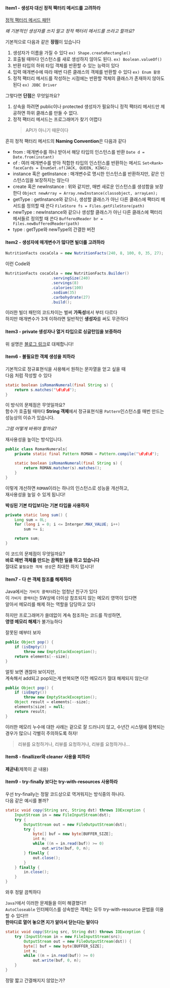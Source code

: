 #### Item1 - 생성자 대신 정적 팩터리 메서드를 고려하라

[정적 팩터리 메서드 패턴](https://github.com/huisam/JinLearnedList/blob/master/DesignPattern/abstractfactory)

*왜 기본적인 생성자를 쓰지 말고 정적 팩터리 메서드를 쓰라고 할까요?*

기본적으로 다음과 같은 **장점**이 있습니다
1. 생성자가 이름을 가질 수 있다 `ex) Shape.createRectangle()`
2. 호출될 때마다 인스턴스를 새로 생성하지 않아도 된다. `ex) Boolean.valueOf()`
3. 반환 타입의 하위 타입 객체를 반환할 수 있는 능력이 있다
4. 입력 매개변수에 따라 매번 다른 클래스의 객체를 반환할 수 있다 `ex) Enum 활용`
5. 정적 팩터리 메서드를 작성하는 시점에는 반환할 객체의 클래스가 존재하지 않아도 된다 `ex) JDBC Driver`

그렇다면 **단점**은 무엇일까요?
1. 상속을 하려면 public이나 protected 생성자가 필요하니 정적 팩터리 메서드만 제공하면 하위 클래스를 만들 수 없다.
2. 정적 팩터리 메서드는 프로그래머가 찾기 어렵다
	>API가 아니기 때문이다

흔히 정적 팩터리 메서드의 **Naming Convention**은 다음과 같다
* from : 매개변수를 하나 받아서 해당 타입의 인스턴스를 반환 `Date d = Date.from(instant)`
* of : 여러 매개변수를 받아 적합한 타입의 인스턴스를 반환하는 메서드 `Set<Rank> faceCards = EnumSet.of(JACK, QUEEN, KING);`
* instance 혹은 getInstance : 매개변수로 명시한 인스턴스를 반환하지만, 같은 인스턴스임을 보장하지는 않는다
* create 혹은 newInstance : 위와 같지만, 매번 새로운 인스턴스를 생성함을 보장한다 `Object newArray = Array.newInstance(classobject, arrayLen);`
* getType : getInstance와 같으나, 생성할 클래스가 아닌 다른 클래스에 팩터리 메서드를 정의할 때 쓴다 `FileStore fs = Files.getFileStore(path)`
* newType : newInstance와 같으나 생성할 클래스가 아닌 다른 클래스에 팩터리 메서들르 정의할 때 쓴다 `BufferedReader br = Files.newBufferedReader(path)`
* type : getType와 newType의 간결한 버전

#### Item2 - 생성자에 매개변수가 많다면 빌더를 고려하라

```java
NutritionFacts cocaCola = new NutritionFacts(240, 8, 100, 0, 35, 27);
```
이런 Code와
```java
NutritionFacts cocaCola = new NutritionFacts.Builder()
					.servingSize(240)
					.servings(8)
					.calories(100)
					.sodium(35)
					.carbohydrate(27)
					.build();
```
이러한 빌더 패턴의 코드차이는 벌써 **가독성**에서 부터 다르다<br>
하지만 매개변수가 3개 이하라면 일반적인 **생성자**를 써도 무관하다<br>

#### Item3 - private 생성자나 열거 타입으로 싱글턴임을 보증하라

위 설명은 [블로그 링크](https://huisam.tistory.com/entry/Singleton)로 대체합니다!

#### Item6 - 불필요한 객체 생성을 피하라

기본적으로 정규표현식을 사용해서 원하는 문자열을 얻고 싶을 때<br>
다음 처럼 작성할 수 있다
```java
static boolean isRomanNumeral(final String s) {
	return s.matches("\d\d\d");
}
```
이 방식의 문제점은 무엇일까요?<br>
함수가 호출될 때마다 **String 객체**에서 정규표현식용 `Pattern`인스턴스를 매번 만드는 성능상의 이슈가 있습니다.

*그럼 어떻게 바꿔야 할까요?*

재사용성을 높이는 방식입니다.
```java
public class RomanNumerals{
	private static final Pattern ROMAN = Pattern.compile("\d\d\d");

	static boolean isRomanNumeral(final String s) {
		return ROMAN.matcher(s).matches();
	}
}
```
이렇게 개선하면 `ROMAN`이라는 하나의 인스턴스로 성능을 개선하고,<br>
재사용성을 높일 수 있게 됩니다!<br>

**박싱된 기본 타입보다는 기본 타입을 사용하자**
```java
private static long sum() {
	Long sum = 0L;
	for (long i = 0; i <= Interger.MAX_VALUE; i++)
		sum += i;

	return sum;
}
```
이 코드의 문제점이 무엇일까요?<br>
**바로 매번 객체를 만드는 끔찍한 일을 하고 있습니다**<br>
절대로 `불필요한 객체 생성`은 최대한 하지 맙시다!<br>


#### Item7 - 다 쓴 객체 참조를 해제하라

Java에서는 `가비지 콜렉터`라는 엄청난 친구가 있다<br>
이 `가비지 콜렉터`는 SW상에 더이상 참조되지 않는 메모리 영역이 있다면<br>
알아서 메모리를 해제 하는 역할을 담당하고 있다<br>

하지만 프로그래머가 쓸데없이 계속 참조하는 코드를 작성하면,<br>
**영영 메모리 해제**가 불가능하다<br>

잘못된 예부터 보자
```java
public Object pop() {
	if (isEmpty())
		throw new EmptyStackException();
	return elements[--size];
}
```
얼핏 보면 괜찮아 보이지만,<br>
계속해서 add되고 pop되는게 반복되면 이전 메모리가 절대 해제되지 않는다!<br>

```java
public Object pop() {
	if (isEmpty())
		throw new EmptyStackException();
	Object result = elements[--size];
	elements[size] = null;
	return result;
}
```
이러한 메모리 누수에 대한 사례는 겉으로 잘 드러나지 않고, 수년간 시스템에 잠복되는 경우가 많으니 각별히 주의하도록 하자!<br>
> 리뷰를 요청하거나, 리뷰를 요청하거나, 리뷰를 요청하거나...

#### Item8 - finallizer와 cleaner 사용을 피하라

**제곧내**(제목이 곧 내용)

#### Item9 - try-finally 보다는 try-with-resources 사용하라

우선 try-finally는 정말 코드상으로 역겨워지는 방식중의 하나다.<br>
다음 같은 예시를 볼까?
```java
static void copy(String src, String dst) throws IOException {
	InputStream in = new FileInputStream(dst);
	try {
		OutputStream out = new FileOutputStream(dst);
		try {
			byte[] buf = new byte[BUFFER_SIZE];
			int n;
			while ((n = in.read(buf)) >= 0)
				out.write(buf, 0, n);
		} finally {
			out.close();
		}
	} finally {
		in.close();
	}
}
```
와후 정말 끔찍하다

`Java7`에서 이러한 문제들을 이미 해결했다!!<br>
`AutoCloseable` 인터페이스를 상속받은 객체는 모두 try-with-resource 문법을 이용할 수 있다!!!<br>
**한마디로 열어 놓으면 지가 알아서 닫는다는 말이다**<br>
```java
static void copy(String src, String dst) throws IOException {
	try (InputStream in = new FileInputStream(src);
		OutputStream out = new FileOutputStream(dst)) {
		byte[] buf = new byte[BUFFER_SIZE];
		int n;
		while ((n = in.read(buf)) >= 0)
			out.write(buf, 0, n);
	}
}
```
정말 짧고 간결해지지 않았는가?
